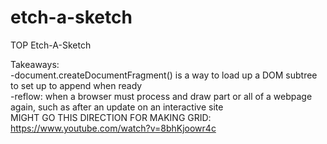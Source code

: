 # etch-a-sketch
TOP Etch-A-Sketch

Takeaways:
<br/>
-document.createDocumentFragment() is a way to load up a DOM subtree to set up to append when ready 
<br/>
-reflow: when a browser must process and draw part or all of a webpage again, such as after an update on an interactive site
<br/>
MIGHT GO THIS DIRECTION FOR MAKING GRID: https://www.youtube.com/watch?v=8bhKjoowr4c
